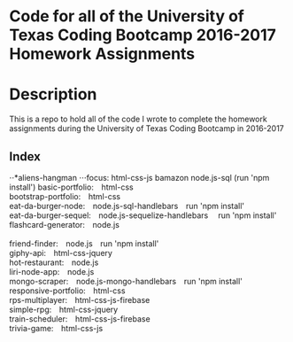 # Code for all of the University of Texas Coding Bootcamp 2016-2017 Homework Assignments

# Description
This is a repo to hold all of the code I wrote to complete the homework assignments during the University of Texas Coding Bootcamp in 2016-2017

## Index
⋅⋅*aliens-hangman 
  ⋅⋅⋅focus: html-css-js
bamazon
  node.js-sql (run 'npm install')
basic-portfolio:&emsp;html-css<br />
bootstrap-portfolio:&emsp;html-css<br />
eat-da-burger-node:&emsp;node.js-sql-handlebars&emsp;run 'npm install'<br />
eat-da-burger-sequel:&emsp;node.js-sequelize-handlebars&emsp;   run 'npm install'<br />
flashcard-generator:&emsp;node.js<br />                    
friend-finder:&emsp;node.js&emsp;run 'npm install'<br />
giphy-api:&emsp;html-css-jquery<br />
hot-restaurant:&emsp;node.js<br />
liri-node-app:&emsp;node.js<br />
mongo-scraper:&emsp;node.js-mongo-handlebars&emsp;run 'npm install'<br />
responsive-portfolio:&emsp;html-css<br />
rps-multiplayer:&emsp;html-css-js-firebase<br />
simple-rpg:&emsp;html-css-jquery<br />
train-scheduler:&emsp;html-css-js-firebase<br />
trivia-game:&emsp;html-css-js<br />

